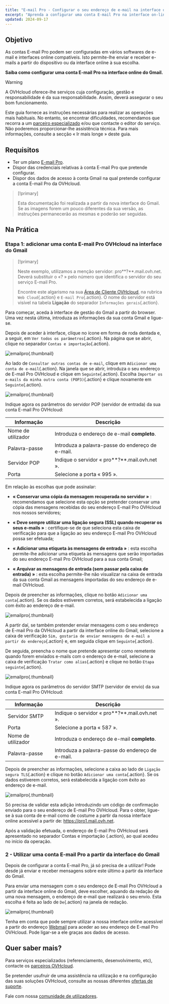 ```yaml
---
title: "E-mail Pro - Configurar o seu endereço de e-mail na interface online do Gmail"
excerpt: "Aprenda a configurar uma conta E-mail Pro na interface on-line do Gmail"
updated: 2024-09-17
---
```


## Objetivo

As contas E-mail Pro podem ser configuradas em vários softwares de e-mail e interfaces online compatíveis. Isto permite-lhe enviar e receber e-mails a partir do dispositivo ou da interface online à sua escolha.

**Saiba como configurar uma conta E-mail Pro na interface online do Gmail.**

> [!warning]
>
> A OVHcloud oferece-lhe serviços cuja configuração, gestão e responsabilidade é da sua responsabilidade. Assim, deverá assegurar o seu bom funcionamento.
>
> Este guia fornece as instruções necessárias para realizar as operações mais habituais. No entanto, se encontrar dificuldades, recomendamos que recorra a um [parceiro especializado](/links/partner) e/ou que contacte o editor do serviço. Não poderemos proporcionar-lhe assistência técnica. Para mais informações, consulte a secção « Ir mais longe » deste guia.
>

## Requisitos

- Ter um plano [E-mail Pro](/links/web/email-pro).
- Dispor das credenciais relativas à conta E-mail Pro que pretende configurar.
- Dispor dos dados de acesso à conta Gmail na qual pretende configurar a conta E-mail Pro da OVHcloud.

> [!primary]
>
> Esta documentação foi realizada a partir da nova interface do Gmail. Se as imagens forem um pouco diferentes da sua versão, as instruções permanecerão as mesmas e poderão ser seguidas.
>

## Na Prática

### Etapa 1: adicionar uma conta E-mail Pro OVHcloud na interface do Gmail

> [!primary]
>
> Neste exemplo, utilizamos a menção servidor: pro**?**.mail.ovh.net. Deverá substituir o «? » pelo número que identifica o servidor do seu serviço E-mail Pro.
>
> Encontre este algarismo na sua [Área de Cliente OVHcloud](/links/manager), na rubrica `Web Cloud`{.action} e `E-mail Pro`{.action}. O nome do servidor está visível na tabela **Ligação** do separador `Informações gerais`{.action}.
>

Para começar, aceda à interface de gestão do Gmail a partir do browser. Uma vez nesta última, introduza as informações da sua conta Gmail e ligue-se.

Depois de aceder à interface, clique no ícone em forma de roda dentada e, a seguir, em `Ver todos os parâmetros`{.action}. Na página que se abrir, clique no separador `Contas e importação`{.action}.

![emailpro](images/configuration-gmail-web-step1.png){.thumbnail}

Ao lado de `Consultar outras contas de e-mail`, clique em `Adicionar uma conta de e-mail`{.action}. Na janela que se abrir, introduza o seu endereço de E-mail Pro OVHcloud e clique em `Seguinte`{.action}. Escolha `Importar os e-mails da minha outra conta (POP3)`{.action} e clique novamente em `Seguinte`{.action}.

![emailpro](images/configuration-gmail-web-step2.png){.thumbnail}

Indique agora os parâmetros do servidor POP (servidor de entrada) da sua conta E-mail Pro OVHcloud:

|Informação|Descrição|
|---|---|
|Nome de utilizador|Introduza o endereço de e-mail **completo**.|
|Palavra-passe|Introduza a palavra-passe do endereço de e-mail.|
|Servidor POP|Indique o servidor « pro**?**.mail.ovh.net ».|
|Porta|Selecione a porta « 995 ».|

Em relação às escolhas que pode assinalar:

- **« Conservar uma cópia da mensagem recuperada no servidor »** : recomendamos que selecione esta opção se pretender conservar uma cópia das mensagens recebidas do seu endereço E-mail Pro OVHcloud nos nossos servidores;

- **« Deve sempre utilizar uma ligação segura (SSL) quando recuperar os seus e-mails »** : certifique-se de que seleciona esta caixa de verificação para que a ligação ao seu endereço E-mail Pro OVHcloud possa ser efetuada;

- **« Adicionar uma etiqueta às mensagens de entrada »** : esta escolha permite-lhe adicionar uma etiqueta às mensagens que serão importadas do seu endereço E-mail Pro OVHcloud para a sua conta Gmail;

- **« Arquivar as mensagens de entrada (sem passar pela caixa de entrada) »** : esta escolha permite-lhe não visualizar na caixa de entrada da sua conta Gmail as mensagens importadas do seu endereço de e-mail OVHcloud.

Depois de preencher as informações, clique no botão `Adicionar uma conta`{.action}. Se os dados estiverem corretos, será estabelecida a ligação com êxito ao endereço de e-mail.

![emailpro](images/configuration-gmail-web-step3.png){.thumbnail}

A partir daí, se também pretender enviar mensagens com o seu endereço de E-mail Pro da OVHcloud a partir da interface online do Gmail, selecione a caixa de verificação `Sim, gostaria de enviar mensagens de e-mail a partir do endereço`{.action} e, em seguida clique em `Seguinte`{.action}.

De seguida, preencha o nome que pretende apresentar como remetente quando forem enviados e-mails com o endereço de e-mail, selecione a caixa de verificação `Tratar como alias`{.action} e clique no botão `Etapa seguinte`{.action}.

![emailpro](images/configuration-gmail-web-step4.png){.thumbnail}

Indique agora os parâmetros do servidor SMTP (servidor de envio) da sua conta E-mail Pro OVHcloud:

|Informação|Descrição|
|---|---|
|Servidor SMTP|Indique o servidor « pro**?**.mail.ovh.net ».|
|Porta|Selecione a porta « 587 ».|
|Nome de utilizador|Introduza o endereço de e-mail **completo**.|
|Palavra-passe|Introduza a palavra-passe do endereço de e-mail.|

Depois de preencher as informações, selecione a caixa ao lado de `Ligação segura TLS`{.action} e clique no botão `Adicionar uma conta`{.action}. Se os dados estiverem corretos, será estabelecida a ligação com êxito ao endereço de e-mail.

![emailpro](images/configuration-gmail-web-step5.png){.thumbnail}

Só precisa de validar esta adição introduzindo um código de confirmação enviado para o seu endereço de E-mail Pro OVHcloud. Para o obter, ligue-se à sua conta de e-mail como de costume a partir da nossa interface online acessível a partir de: <https://pro1.mail.ovh.net>.

Após a validação efetuada, o endereço de E-mail Pro OVHcloud será apresentado no separador Contas e importação {.action}, ao qual acedeu no início da operação.

### 2 - Utilizar uma conta E-mail Pro a partir da interface do Gmail

Depois de configurar a conta E-mail Pro, já só precisa de a utilizar! Pode desde já enviar e receber mensagens sobre este último a partir da interface do Gmail.

Para enviar uma mensagem com o seu endereço de E-mail Pro OVHcloud a partir da interface online do Gmail, deve escolher, aquando da redação de uma nova mensagem, o endereço de e-mail que realizará o seu envio. Esta escolha é feita ao lado de `De`{.action} na janela de redação.

![emailpro](images/configuration-gmail-web-step6.png){.thumbnail}

Tenha em conta que pode sempre utilizar a nossa interface online acessível a partir do endereço [Webmail](/links/web/email) para aceder ao seu endereço de E-mail Pro OVHcloud. Pode ligar-se a ele graças aos dados de acesso.

## Quer saber mais? <a name="go-further"></a>

Para serviços especializados (referenciamento, desenvolvimento, etc), contacte os [parceiros OVHcloud](/links/partner).

Se pretender usufruir de uma assistência na utilização e na configuração das suas soluções OVHcloud, consulte as nossas diferentes [ofertas de suporte](/links/support).

Fale com nossa [comunidade de utilizadores](/links/community).